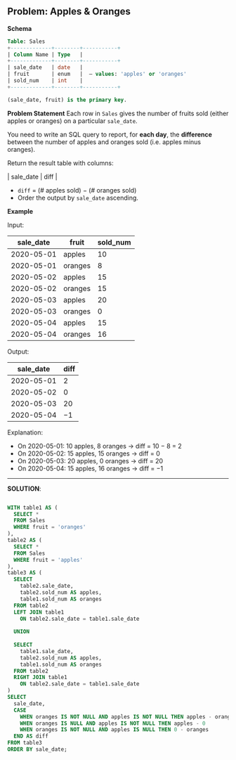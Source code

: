 ## Problem: Apples & Oranges

**Schema**

```sql
Table: Sales  
+-------------+--------+-----------+
| Column Name | Type   |
+-------------+--------+-----------+
| sale_date   | date   |
| fruit       | enum   |  — values: 'apples' or 'oranges'  
| sold_num    | int    |
+-------------+--------+-----------+

(sale_date, fruit) is the primary key.
```

**Problem Statement**
Each row in `Sales` gives the number of fruits sold (either apples or oranges) on a particular `sale_date`.

You need to write an SQL query to report, for **each day**, the **difference** between the number of apples and oranges sold (i.e. apples minus oranges).

Return the result table with columns:

| sale_date | diff |

* `diff` = (# apples sold) − (# oranges sold)
* Order the output by `sale_date` ascending.

**Example**

Input:

| sale_date  | fruit   | sold_num |
| ---------- | ------- | -------- |
| 2020-05-01 | apples  | 10       |
| 2020-05-01 | oranges | 8        |
| 2020-05-02 | apples  | 15       |
| 2020-05-02 | oranges | 15       |
| 2020-05-03 | apples  | 20       |
| 2020-05-03 | oranges | 0        |
| 2020-05-04 | apples  | 15       |
| 2020-05-04 | oranges | 16       |

Output:

| sale_date  | diff |
| ---------- | ---- |
| 2020-05-01 | 2    |
| 2020-05-02 | 0    |
| 2020-05-03 | 20   |
| 2020-05-04 | −1   |

Explanation:

* On 2020-05-01: 10 apples, 8 oranges → diff = 10 − 8 = 2
* On 2020-05-02: 15 apples, 15 oranges → diff = 0
* On 2020-05-03: 20 apples, 0 oranges → diff = 20
* On 2020-05-04: 15 apples, 16 oranges → diff = −1

---

**SOLUTION**:
```sql

WITH table1 AS (
  SELECT *
  FROM Sales
  WHERE fruit = 'oranges'
),
table2 AS (
  SELECT *
  FROM Sales
  WHERE fruit = 'apples'
),
table3 AS (
  SELECT 
    table2.sale_date, 
    table2.sold_num AS apples, 
    table1.sold_num AS oranges
  FROM table2
  LEFT JOIN table1
    ON table2.sale_date = table1.sale_date
  
  UNION
  
  SELECT 
    table1.sale_date, 
    table2.sold_num AS apples, 
    table1.sold_num AS oranges
  FROM table2
  RIGHT JOIN table1
    ON table2.sale_date = table1.sale_date
)
SELECT
  sale_date,
  CASE
    WHEN oranges IS NOT NULL AND apples IS NOT NULL THEN apples - oranges
    WHEN oranges IS NULL AND apples IS NOT NULL THEN apples - 0
    WHEN oranges IS NOT NULL AND apples IS NULL THEN 0 - oranges
  END AS diff
FROM table3
ORDER BY sale_date;
```




